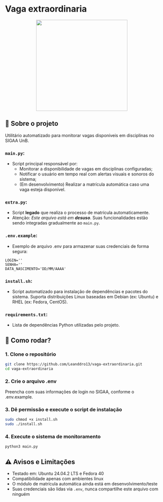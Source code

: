 # Vaga extraordinaria

<div align="center">
  <a href="https://github.com/Leanddro13/vaga-extraordinaria">
    <img src="https://uploaddeimagens.com.br/images/004/884/823/full/esta-imagem-nao-foi-gerada-no-gemini.jpeg?1741631712" width="300" height="300">
  </a>
</div>

## 📝 Sobre o projeto

Utilitário automatizado para monitorar vagas disponíveis em disciplinas no SIGAA UnB.

### `main.py`:

- Script principal responsável por:
  - Monitorar a disponibilidade de vagas em disciplinas configuradas;
  - Notificar o usuário em tempo real com alertas visuais e sonoros do sistema;
  - (Em desenvolvimento) Realizar a matrícula automática caso uma vaga esteja disponível.

### `extra.py`:

- Script **legado** que realiza o processo de matrícula automaticamente.
- Atenção: _Este arquivo está em **desuso**_. Suas funcionalidades estão sendo integradas gradualmente ao `main.py`.

### `.env.example`:

- Exemplo de arquivo .env para armazenar suas credenciais de forma segura:

```env
LOGIN=''
SENHA=''
DATA_NASCIMENTO='DD/MM/AAAA'
```

### `install.sh`:
- Script automatizado para instalação de dependências e pacotes do sistema. Suporta distribuições Linux baseadas em Debian (ex: Ubuntu) e RHEL (ex: Fedora, CentOS).

### `requirements.txt`:
- Lista de dependências Python utilizadas pelo projeto.

## 🛞 Como rodar?

### 1. Clone o repositório

```bash
git clone https://github.com/Leanddro13/vaga-extraordinaria.git
cd vaga-extraordinaria
```

### 2. Crie o arquivo .env

Preencha com suas informações de login no SIGAA, conforme o .env.example.

### 3. Dê permissão e execute o script de instalação

```bash
sudo chmod +x install.sh
sudo ./install.sh
```

### 4. Execute o sistema de monitoramento

```bash
python3 main.py
```

## ⚠️ Avisos e Limitações

- Testado em: Ubuntu 24.04.2 LTS e Fedora 40
- Compatibilidade apenas com ambientes linux
- O módulo de matrícula automática ainda está em desenvolvimento/teste
- Suas credenciais são lidas via `.env`, nunca compartilhe este arquivo com ninguém

